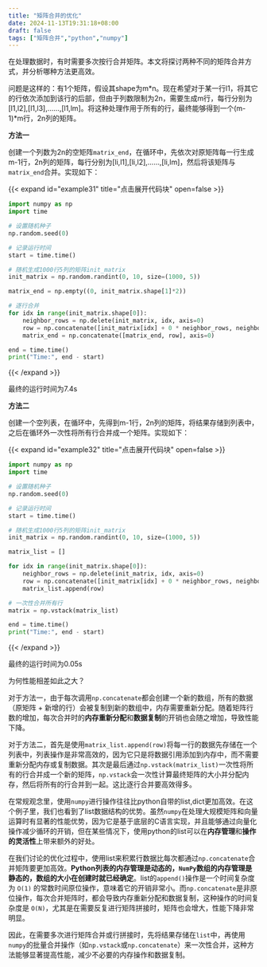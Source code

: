 ```yaml
---
title: "矩阵合并的优化"
date: 2024-11-13T19:31:18+08:00
draft: false
tags: ["矩阵合并","python","numpy"]
---
```

在处理数据时，有时需要多次按行合并矩阵。本文将探讨两种不同的矩阵合并方式，并分析哪种方法更高效。

问题是这样的：有1个矩阵，假设其shape为m*n。现在希望对于某一行l1，将其它的行依次添加到该行的后部，但由于列数限制为2n，需要生成m行，每行分别为[l1,l2],[l1,l3],……,[l1,lm]。将这种处理作用于所有的行，最终能够得到一个(m-1)*m行，2n列的矩阵。

**方法一**

创建一个列数为2n的空矩阵`matrix_end`，在循环中，先依次对原矩阵每一行生成m-1行，2n列的矩阵，每行分别为[li,l1],[li,l2],……,[li,lm]，然后将该矩阵与`matrix_end`合并。实现如下：

{{< expand id="example31" title="点击展开代码块" open=false >}}
```python
import numpy as np
import time

# 设置随机种子
np.random.seed(0)

# 记录运行时间
start = time.time()

# 随机生成1000行5列的矩阵init_matrix
init_matrix = np.random.randint(0, 10, size=(1000, 5))

matrix_end = np.empty((0, init_matrix.shape[1]*2))

# 逐行合并
for idx in range(init_matrix.shape[0]):
    neighbor_rows = np.delete(init_matrix, idx, axis=0)
    row = np.concatenate([init_matrix[idx] + 0 * neighbor_rows, neighbor_rows], axis=1)
    matrix_end = np.concatenate([matrix_end, row], axis=0)

end = time.time()
print("Time:", end - start)
```
{{< /expand >}}

最终的运行时间为7.4s

**方法二**

创建一个空列表，在循环中，先得到m-1行，2n列的矩阵，将结果存储到列表中，之后在循环外一次性将所有行合并成一个矩阵。实现如下：

{{< expand id="example32" title="点击展开代码块" open=false >}}
```python
import numpy as np
import time

# 设置随机种子
np.random.seed(0)

# 记录运行时间
start = time.time()

# 随机生成1000行5列的矩阵init_matrix
init_matrix = np.random.randint(0, 10, size=(1000, 5))

matrix_list = []

for idx in range(init_matrix.shape[0]):
    neighbor_rows = np.delete(init_matrix, idx, axis=0)
    row = np.concatenate([init_matrix[idx] + 0 * neighbor_rows, neighbor_rows], axis=1)
    matrix_list.append(row)

# 一次性合并所有行
matrix = np.vstack(matrix_list)

end = time.time()
print("Time:", end - start)
```
{{< /expand >}}

最终的运行时间为0.05s

为何性能相差如此之大？

对于方法一，由于每次调用`np.concatenate`都会创建一个新的数组，所有的数据（原矩阵 + 新增的行）会被复制到新的数组中，内存需要重新分配。随着矩阵行数的增加，每次合并时的**内存重新分配**和**数据复制**的开销也会随之增加，导致性能下降。

对于方法二，首先是使用`matrix_list.append(row)`将每一行的数据先存储在一个列表中，列表操作是非常高效的，因为它只是将数据引用添加到内存中，而不需要重新分配内存或复制数据。其次是最后通过`np.vstack(matrix_list)`一次性将所有的行合并成一个新的矩阵，`np.vstack`会一次性计算最终矩阵的大小并分配内存，然后将所有的行合并到一起。这比逐行合并要高效得多。

在常规观念里，使用`numpy`进行操作往往比python自带的list,dict更加高效。在这个例子里，我们也看到了list数据结构的优势。虽然`numpy`在处理大规模矩阵和向量运算时有显著的性能优势，因为它是基于底层的C语言实现，并且能够通过向量化操作减少循环的开销，但在某些情况下，使用python的list可以在**内存管理**和**操作的灵活性**上带来额外的好处。

在我们讨论的优化过程中，使用list来积累行数据比每次都通过`np.concatenate`合并矩阵要更加高效。**Python列表的内存管理是动态的，`NumPy`数组的内存管理是静态的，数组的大小在创建时就已经确定**。list的`append()`操作是一个时间复杂度为 `O(1)` 的常数时间原位操作，意味着它的开销非常小。而`np.concatenate`是非原位操作，每次合并矩阵时，都会导致内存重新分配和数据复制，这种操作的时间复杂度是 `O(N)`，尤其是在需要反复进行矩阵拼接时，矩阵也会增大，性能下降非常明显。

因此，在需要多次进行矩阵合并或行拼接时，先将结果存储在`list`中，再使用`numpy`的批量合并操作（如`np.vstack`或`np.concatenate`）来一次性合并，这种方法能够显著提高性能，减少不必要的内存操作和数据复制。